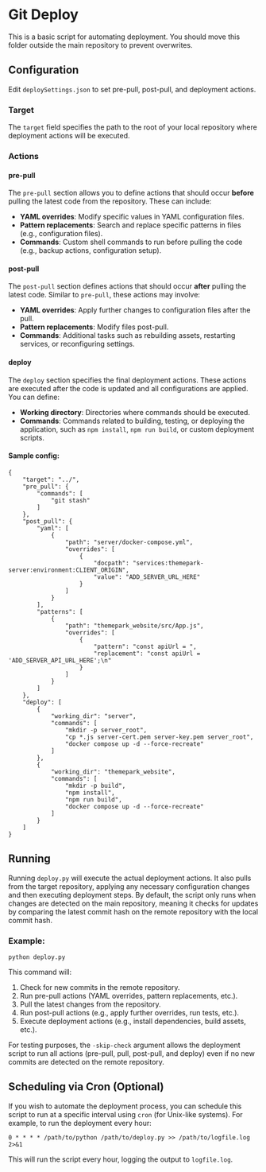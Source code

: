 # Git Deploy

This is a basic script for automating deployment. You should move this folder outside the main repository to prevent
overwrites.

## Configuration

Edit `deploySettings.json` to set pre-pull, post-pull, and deployment actions.

### Target

The `target` field specifies the path to the root of your local repository where deployment actions will be executed.

### Actions

#### pre-pull

The `pre-pull` section allows you to define actions that should occur **before** pulling the latest code from the
repository. These can include:

- **YAML overrides**: Modify specific values in YAML configuration files.
- **Pattern replacements**: Search and replace specific patterns in files (e.g., configuration files).
- **Commands**: Custom shell commands to run before pulling the code (e.g., backup actions, configuration setup).

#### post-pull

The `post-pull` section defines actions that should occur **after** pulling the latest code. Similar to `pre-pull`,
these actions may involve:

- **YAML overrides**: Apply further changes to configuration files after the pull.
- **Pattern replacements**: Modify files post-pull.
- **Commands**: Additional tasks such as rebuilding assets, restarting services, or reconfiguring settings.

#### deploy

The `deploy` section specifies the final deployment actions. These actions are executed after the code is updated and
all configurations are applied. You can define:

- **Working directory**: Directories where commands should be executed.
- **Commands**: Commands related to building, testing, or deploying the application, such as `npm install`,
  `npm run build`, or custom deployment scripts.

#### Sample config:

```
{
    "target": "../",
    "pre_pull": {
        "commands": [
            "git stash"
        ]
    },
    "post_pull": {
        "yaml": [
            {
                "path": "server/docker-compose.yml",
                "overrides": [
                    {
                        "docpath": "services:themepark-server:environment:CLIENT_ORIGIN",
                        "value": "ADD_SERVER_URL_HERE"
                    }
                ]
            }
        ],
        "patterns": [
            {
                "path": "themepark_website/src/App.js",
                "overrides": [
                    {
                        "pattern": "const apiUrl = ",
                        "replacement": "const apiUrl = 'ADD_SERVER_API_URL_HERE';\n"
                    }
                ]
            }
        ]
    },
    "deploy": [
        {
            "working_dir": "server",
            "commands": [
                "mkdir -p server_root",
                "cp *.js server-cert.pem server-key.pem server_root",
                "docker compose up -d --force-recreate"
            ]
        },
        {
            "working_dir": "themepark_website",
            "commands": [
                "mkdir -p build",
                "npm install",
                "npm run build",
                "docker compose up -d --force-recreate"
            ]
        }
    ]
}
```

## Running

Running `deploy.py` will execute the actual deployment actions. It also pulls from the target repository, applying any
necessary configuration changes and then executing deployment steps. By default, the script only runs when changes are
detected on the main repository, meaning it checks for updates by comparing the latest commit hash on the remote
repository with the local commit hash.

### Example:

```
python deploy.py
```

This command will:

1. Check for new commits in the remote repository.
2. Run pre-pull actions (YAML overrides, pattern replacements, etc.).
3. Pull the latest changes from the repository.
4. Run post-pull actions (e.g., apply further overrides, run tests, etc.).
5. Execute deployment actions (e.g., install dependencies, build assets, etc.).

For testing purposes, the `-skip-check` argument allows the deployment script to run all actions (pre-pull, pull,
post-pull, and deploy) even if no new commits are detected on the remote repository.

## Scheduling via Cron (Optional)

If you wish to automate the deployment process, you can schedule this script to run at a specific interval using
`cron` (for Unix-like systems). For example, to run the deployment every hour:

```
0 * * * * /path/to/python /path/to/deploy.py >> /path/to/logfile.log 2>&1
```

This will run the script every hour, logging the output to `logfile.log`.
